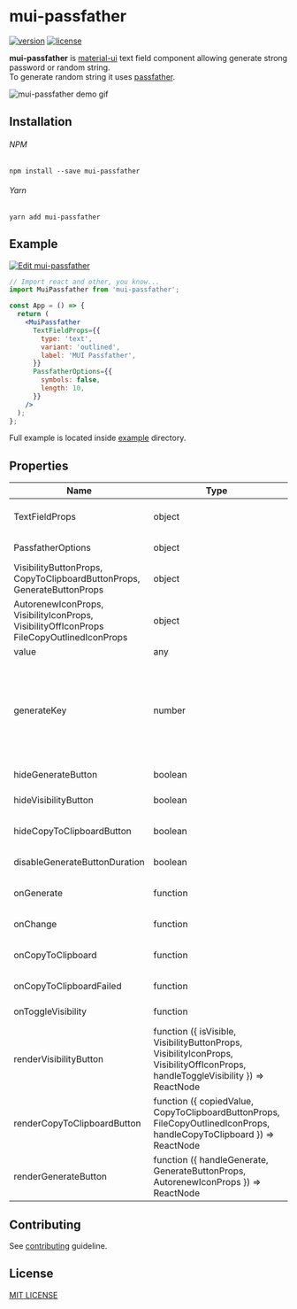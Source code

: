 # mui-passfather
[![version](https://img.shields.io/npm/v/mui-passfather.svg?style=flat-square)](https://www.npmjs.com/package/mui-passfather)
[![license](https://img.shields.io/github/license/vyushin/mui-passfather.svg?style=flat-square)](https://github.com/vyushin/mui-passfather/blob/master/LICENSE)

**mui-passfather** is [material-ui](https://material-ui.com/) text field component allowing generate strong password or random string.<br/>
To generate random string it uses [passfather](https://www.npmjs.com/package/passfather).

![mui-passfather demo gif](https://user-images.githubusercontent.com/8006957/70857920-951b1180-1f08-11ea-88bc-68d704f9c94d.gif)

## Installation

###### NPM
`npm install --save mui-passfather`

###### Yarn
`yarn add mui-passfather`

## Example
[![Edit mui-passfather](https://codesandbox.io/static/img/play-codesandbox.svg)](https://codesandbox.io/s/mui-passfather-s8jhj)
```jsx harmony
// Import react and other, you know...
import MuiPassfather from 'mui-passfather';

const App = () => {
  return (
    <MuiPassfather
      TextFieldProps={{
        type: 'text',
        variant: 'outlined',
        label: 'MUI Passfather',
      }}
      PassfatherOptions={{
        symbols: false,
        length: 10,
      }}
    />
  );
};
```

Full example is located inside [example](https://github.com/vyushin/mui-passfather/blob/master/example) directory.

## Properties

|Name|Type|Default|Description
|---|---|---|---
|TextFieldProps|object|`{}`|Props applied to the [TextField](https://material-ui.com/api/text-field/#textfield-api). component.
|PassfatherOptions|object|`{}`|Passfather [options](https://www.npmjs.com/package/passfather#options).
|VisibilityButtonProps,<br/>CopyToClipboardButtonProps,<br/>GenerateButtonProps|object|`{}`|Props applied to the [IconButton](https://material-ui.com/ru/api/icon-button/#iconbutton-api). component.
|AutorenewIconProps,<br/>VisibilityIconProps,<br/>VisibilityOffIconProps<br/>FileCopyOutlinedIconProps|object|`{}`|Props applied to the [Icon](https://material-ui.com/ru/api/icon/#icon-api). component.
|value|any|`''`|The value.
|generateKey|number|`0`|The key to generate password programmatically. Pass `Date.now()` every time when needs generate new password programmatically.
|hideGenerateButton|boolean|`false`|Hides generate button.
|hideVisibilityButton|boolean|`false`|Hides visibility button.
|hideCopyToClipboardButton|boolean|`false`|Hides copy to clipboard button button.
|disableGenerateButtonDuration|boolean|`false`|Disable generate button animation.
|onGenerate|function| |Fires when password generated
|onChange|function| |Fires when the value change
|onCopyToClipboard|function| |Fires by press on copy to clipboard button
|onCopyToClipboardFailed|function| |Fires if cope to clipboard is failed
|onToggleVisibility|function| |Fires when visibility changed
|renderVisibilityButton|function ({ isVisible, VisibilityButtonProps, VisibilityIconProps, VisibilityOffIconProps, handleToggleVisibility }) => ReactNode|null|Render custom visibility button
|renderCopyToClipboardButton|function ({ copiedValue, CopyToClipboardButtonProps, FileCopyOutlinedIconProps, handleCopyToClipboard }) => ReactNode|null|Render custom visibility button
|renderGenerateButton|function ({ handleGenerate, GenerateButtonProps, AutorenewIconProps }) => ReactNode|null|Render custom visibility button
## Contributing
See [contributing](https://github.com/vyushin/mui-passfather/blob/master/CONTRIBUTING.md) guideline.

## License
[MIT LICENSE](https://github.com/vyushin/mui-passfather/blob/master/LICENSE)